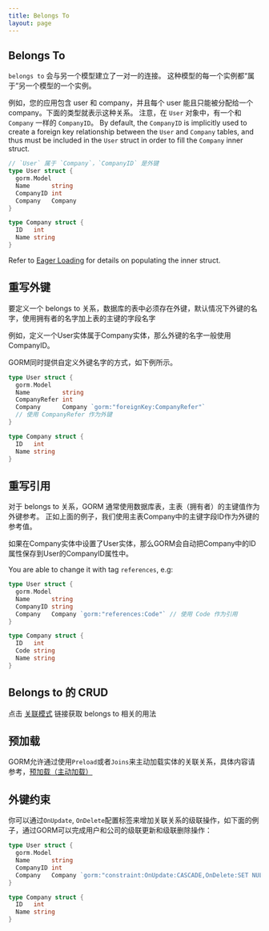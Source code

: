 ```yaml
---
title: Belongs To
layout: page
---
```


## Belongs To

`belongs to` 会与另一个模型建立了一对一的连接。 这种模型的每一个实例都“属于”另一个模型的一个实例。

例如，您的应用包含 user 和 company，并且每个 user 能且只能被分配给一个 company。下面的类型就表示这种关系。 注意，在 `User` 对象中，有一个和 `Company` 一样的 `CompanyID`。 By default, the `CompanyID` is implicitly used to create a foreign key relationship between the `User` and `Company` tables, and thus must be included in the `User` struct in order to fill the `Company` inner struct.

```go
// `User` 属于 `Company`，`CompanyID` 是外键
type User struct {
  gorm.Model
  Name      string
  CompanyID int
  Company   Company
}

type Company struct {
  ID   int
  Name string
}
```

Refer to [Eager Loading](belongs_to.html#Eager-Loading) for details on populating the inner struct.

## 重写外键

要定义一个 belongs to 关系，数据库的表中必须存在外键，默认情况下外键的名字，使用拥有者的名字加上表的主键的字段名字

例如，定义一个User实体属于Company实体，那么外键的名字一般使用CompanyID。

GORM同时提供自定义外键名字的方式，如下例所示。

```go
type User struct {
  gorm.Model
  Name         string
  CompanyRefer int
  Company      Company `gorm:"foreignKey:CompanyRefer"`
  // 使用 CompanyRefer 作为外键
}

type Company struct {
  ID   int
  Name string
}
```

## 重写引用

对于 belongs to 关系，GORM 通常使用数据库表，主表（拥有者）的主键值作为外键参考。 正如上面的例子，我们使用主表Company中的主键字段ID作为外键的参考值。

如果在Company实体中设置了User实体，那么GORM会自动把Company中的ID属性保存到User的CompanyID属性中。

You are able to change it with tag `references`, e.g:

```go
type User struct {
  gorm.Model
  Name      string
  CompanyID string
  Company   Company `gorm:"references:Code"` // 使用 Code 作为引用
}

type Company struct {
  ID   int
  Code string
  Name string
}
```

## Belongs to 的 CRUD

点击 [关联模式](associations.html#Association-Mode) 链接获取 belongs to 相关的用法

## 预加载

GORM允许通过使用`Preload`或者`Joins`来主动加载实体的关联关系，具体内容请参考，[预加载（主动加载）](preload.html)

## 外键约束

你可以通过`OnUpdate`, `OnDelete`配置标签来增加关联关系的级联操作，如下面的例子，通过GORM可以完成用户和公司的级联更新和级联删除操作：

```go
type User struct {
  gorm.Model
  Name      string
  CompanyID int
  Company   Company `gorm:"constraint:OnUpdate:CASCADE,OnDelete:SET NULL;"`
}

type Company struct {
  ID   int
  Name string
}
```

